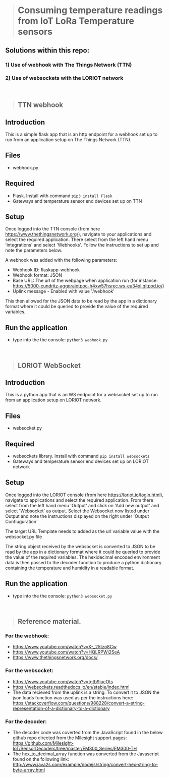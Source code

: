 ># Consuming temperature readings from IoT LoRa Temperature sensors

## Solutions within this repo:
### 1) Use of webhook with The Things Network (TTN)
### 2) Use of websockets with the LORIOT network

<br>

>## TTN webhook

## Introduction
This is a simple flask app that is an http endpoint for a webhook set up to run from an application setup on The Things Network (TTN).  

## Files
- webhook.py

## Required
- Flask.  Install with command
`
pip3 install Flask
`
- Gateways and temperature sensor end devices set up on TTN 

## Setup
Once logged into the TTN console (from here https://www.thethingsnetwork.org/), navigate to your applications and select the required application.  There select from the left hand menu 'integrations' and select 'Webhooks'.  Follow the instructions to set up and note the parameters below.

A webhook was added with the following parameters:

- Webhook ID: flaskapp-webhook
- Webhook format: JSON
- Base URL: The url of the webpage when application run (for instance: https://5000-cundritz-aggoraiotpoc-h4xw57hsrec.ws-eu34xl.gitpod.io/)
- Uplink message - Enabled with value '/webhook'

This then allowed for the JSON data to be read by the app in a dictionary format where it could be queried to provide the value of the required variables.

## Run the application
- type into the the console: 
`
python3 webhook.py
`

<br>

>## LORIOT WebSocket
## Introduction
This is a python app that is an WS endpoint for a websocket set up to run from an application setup on LORIOT network.  

## Files
- websocket.py

## Required
- websockets library.  Install with command
`
pip install websockets
`
- Gateways and temperature sensor end devices set up on LORIOT network

## Setup
Once logged into the LORIOT console (from here https://loriot.io/login.html), navigate to applications and select the required application.  From there select from the left hand menu 'Output' and click on 'Add new output' and select 'Websocket' as output.  Select the Websocket now listed under Output and note the instructions displayed on the right under 'Output Confiuguration' 

The target URL Template needs to added as the url variable value with the websocket.py file

The string object received by the websocket is converted to JSON to be read by the app in a dictionary format where it could be queried to provide the value of the required variables.  The hexidecimal encoded environment data is then passed to the decoder function to produce a python dictionary containing the temperature and humidity in a readable format.

## Run the application
- type into the the console: 
`
python3 websocket.py
`

<br>

>## Reference material.
### For the webhook:
- https://www.youtube.com/watch?v=X-_25tzo8Cw
- https://www.youtube.com/watch?v=HQLRPWi2SeA
- https://www.thethingsnetwork.org/docs/
### For the websocket:
- https://www.youtube.com/watch?v=tgtb9iucOts
- https://websockets.readthedocs.io/en/stable/index.html
- The data recieved from the uplink is a string.  To convert it to JSON the json.loads function was used as per the instructions here: https://stackoverflow.com/questions/988228/convert-a-string-representation-of-a-dictionary-to-a-dictionary
### For the decoder:
- The decoder code was coverted from the JavaScript found in the below github repo directed from the Milesight support pages: https://github.com/Milesight-IoT/SensorDecoders/tree/master/EM300_Series/EM300-TH
- The hex_to_decimal_array function was converted from the Javascript found on the following link: http://www.java2s.com/example/nodejs/string/convert-hex-string-to-byte-array.html



